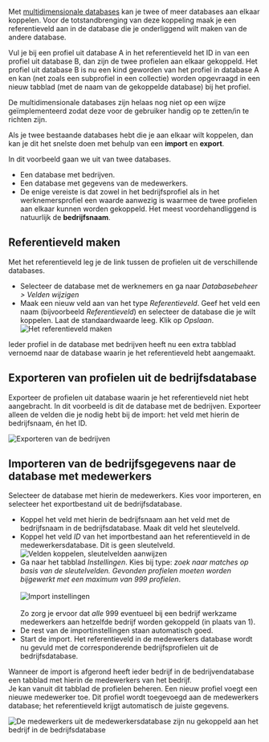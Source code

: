 Met [multidimensionale
databases](./personaliseren-met-behulp-van-multidimensionale-databases.md)
kan je twee of meer databases aan elkaar koppelen. Voor de
totstandbrenging van deze koppeling maak je een referentieveld aan in de
database die je onderliggend wilt maken van de andere database.

Vul je bij een profiel uit database A in het referentieveld het ID in
van een profiel uit database B, dan zijn de twee profielen aan elkaar
gekoppeld. Het profiel uit database B is nu een kind geworden van het
profiel in database A en kan (net zoals een subprofiel in een collectie)
worden opgevraagd in een nieuw tabblad (met de naam van de gekoppelde
database) bij het profiel.

De multidimensionale databases zijn helaas nog niet op een wijze
geïmplementeerd zodat deze voor de gebruiker handig op te zetten/in te
richten zijn.

Als je twee bestaande databases hebt die je aan elkaar wilt koppelen,
dan kan je dit het snelste doen met behulp van een **import** en
**export**.

In dit voorbeeld gaan we uit van twee databases.

-   Een database met bedrijven.
-   Een database met gegevens van de medewerkers.
-   De enige vereiste is dat zowel in het bedrijfsprofiel als in het
    werknemersprofiel een waarde aanwezig is waarmee de twee profielen
    aan elkaar kunnen worden gekoppeld. Het meest voordehandliggend is
    natuurlijk de **bedrijfsnaam**.

**Referentieveld maken**
------------------------

Met het referentieveld leg je de link tussen de profielen uit de
verschillende databases.

-   Selecteer de database met de werknemers en ga naar *Databasebeheer
    \> Velden wijzigen*
-   Maak een nieuw veld aan van het type *Referentieveld*. Geef het veld
    een naam (bijvoorbeeld *Referentieveld*) en selecteer de database
    die je wilt koppelen. Laat de standaardwaarde leeg. Klik op
    *Opslaan*. \
    ![Het referentieveld maken](referentieveld_maken.png)

Ieder profiel in de database met bedrijven heeft nu een extra tabblad
vernoemd naar de database waarin je het referentieveld hebt aangemaakt.

**Exporteren van profielen uit de bedrijfsdatabase**
----------------------------------------------------

Exporteer de profielen uit database waarin je het referentieveld niet
hebt aangebracht. In dit voorbeeld is dit de database met de bedrijven.
Exporteer alleen de velden die je nodig hebt bij de import: het veld met
hierin de bedrijfsnaam, én het ID.

![Exporteren van de bedrijven](multidim_export.png)

**Importeren van de bedrijfsgegevens naar de database met medewerkers**
-----------------------------------------------------------------------

Selecteer de database met hierin de medewerkers. Kies voor importeren,
en selecteer het exportbestand uit de bedrijfsdatabase.

-   Koppel het veld met hierin de bedrijfsnaam aan het veld met de
    bedrijfsnaam in de bedrijfsdatabase. Maak dit veld het sleutelveld.
-   Koppel het veld *ID* van het importbestand aan het referentieveld in
    de medewerkersdatabase. Dit is geen sleutelveld.\
    ![Velden koppelen, sleutelvelden
    aanwijzen](import_linking_fields.png)
-   Ga naar het tabblad *Instellingen*. Kies bij type: *zoek naar
    matches op basis van de sleutelvelden. Gevonden profielen moeten
    worden bijgewerkt met een maximum van 999 profielen*. \
    \
    ![Import instellingen ](import_settings_multidim.png)\
    \
     Zo zorg je ervoor dat *alle* 999 eventueel bij een bedrijf werkzame
    medewerkers aan hetzelfde bedrijf worden gekoppeld (in plaats van
    1).
-   De rest van de importinstellingen staan automatisch goed.
-   Start de import. Het referentieveld in de medewerkers database wordt
    nu gevuld met de corresponderende bedrijfsprofielen uit de
    bedrijfsdatabase.

Wanneer de import is afgerond heeft ieder bedrijf in de
bedrijvendatabase een tabblad met hierin de medewerkers van het bedrijf.
\
 Je kan vanuit dit tabblad de profielen beheren. Een nieuw profiel voegt
een nieuwe medewerker toe. Dit profiel wordt toegevoegd aan de
medewerkers database; het referentieveld krijgt automatisch de juiste
gegevens.

![De medewerkers uit de medewerkersdatabase zijn nu gekoppeld aan het
bedrijf in de bedrijfsdatabase](multidim_resultaat.png)
